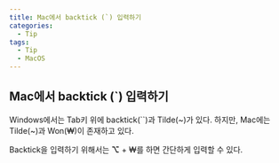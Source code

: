 ```yaml
---
title: Mac에서 backtick (`) 입력하기
categories:
  - Tip
tags:
  - Tip
  - MacOS
---
```

## Mac에서 backtick (`) 입력하기

Windows에서는 Tab키 위에 backtick(``)과 Tilde(~)가 있다.
하지만, Mac에는 Tilde(~)과 Won(₩)이 존재하고 있다.

Backtick을 입력하기 위해서는 **⌥** + ₩를 하면 간단하게 입력할 수 있다.